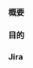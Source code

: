 ### 概要

<!-- ここに要望・不具合などの内容の概要を書いてください -->

### 目的

<!-- なぜ修正が必要なのか書いてください -->

### Jira

<!-- Jiraへのリンクを貼り付けてください -->
